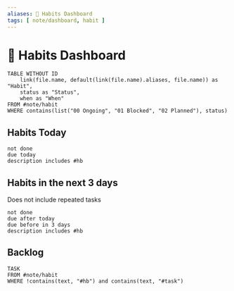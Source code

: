 ```yaml
---
aliases: 🔁 Habits Dashboard
tags: [ note/dashboard, habit ]
---
```

# 🔁 Habits Dashboard
```dataview
TABLE WITHOUT ID
	link(file.name, default(link(file.name).aliases, file.name)) as "Habit",
	status as "Status",
	when as "When"
FROM #note/habit
WHERE contains(list("00 Ongoing", "01 Blocked", "02 Planned"), status)
```

## Habits Today
```tasks
not done
due today
description includes #hb
```

## Habits in the next 3 days
Does not include repeated tasks
```tasks
not done
due after today
due before in 3 days
description includes #hb
```

## Backlog
```dataview
TASK
FROM #note/habit 
WHERE !contains(text, "#hb") and contains(text, "#task")
```